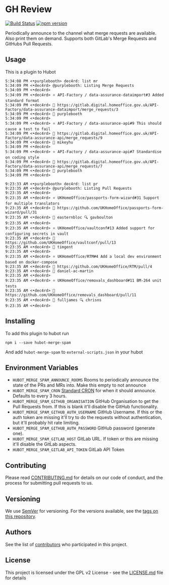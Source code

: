 # GH Review 

[![Build Status](https://travis-ci.org/UKHomeOffice/hubot-merge-spam.svg?branch=master)](https://travis-ci.org/UKHomeOffice/hubot-merge-spam) [![npm version](https://badge.fury.io/js/hubot-merge-spam.svg)](https://badge.fury.io/js/hubot-merge-spam)

Periodically announce to the channel what merge requests are available. Also print them on demand. Supports both GitLab's Merge Requests and GitHubs Pull Requests.

## Usage

This is a plugin to Hubot

```
5:34:08 PM <•purplebooth> dec4rd: list mr
5:34:09 PM <•dec4rd> @purplebooth: Listing Merge Requests
5:34:09 PM <•dec4rd>  
5:34:09 PM <•dec4rd> ⭐ API-Factory / data-assurance-dataimport#3 Added standard format
5:34:09 PM <•dec4rd> 🔗 https://gitlab.digital.homeoffice.gov.uk/API-Factory/data-assurance-dataimport/merge_requests/3 
5:34:09 PM <•dec4rd> 👤 purplebooth
5:34:09 PM <•dec4rd>  
5:34:09 PM <•dec4rd> ⭐ API-Factory / data-assurance-api#9 This should cause a test to fail
5:34:09 PM <•dec4rd> 🔗 https://gitlab.digital.homeoffice.gov.uk/API-Factory/data-assurance-api/merge_requests/9 
5:34:09 PM <•dec4rd> 👤 mikeyhu
5:34:09 PM <•dec4rd>  
5:34:09 PM <•dec4rd> ⭐ API-Factory / data-assurance-api#7 Standardise on coding style
5:34:09 PM <•dec4rd> 🔗 https://gitlab.digital.homeoffice.gov.uk/API-Factory/data-assurance-api/merge_requests/7 
5:34:09 PM <•dec4rd> 👤 purplebooth
5:34:09 PM <•dec4rd>  
```

```
9:23:33 AM <•purplebooth> dec4rd: list pr
9:23:35 AM <•dec4rd> @purplebooth: Listing Pull Requests
9:23:35 AM <•dec4rd>  
9:23:35 AM <•dec4rd> ⭐ UKHomeOffice/passports-form-wizard#31 Support for multiple translators
9:23:35 AM <•dec4rd> 🔗 https://github.com/UKHomeOffice/passports-form-wizard/pull/31 
9:23:35 AM <•dec4rd> 👤 easternbloc 🔍 gavboulton
9:23:35 AM <•dec4rd>  
9:23:35 AM <•dec4rd> ⭐ UKHomeOffice/vaultconf#13 Added support for configuring secrets in vault
9:23:35 AM <•dec4rd> 🔗 https://github.com/UKHomeOffice/vaultconf/pull/13 
9:23:35 AM <•dec4rd> 👤 timgent
9:23:35 AM <•dec4rd>  
9:23:35 AM <•dec4rd> ⭐ UKHomeOffice/RTM#4 Add a local dev environment based on docker-compose
9:23:35 AM <•dec4rd> 🔗 https://github.com/UKHomeOffice/RTM/pull/4 
9:23:35 AM <•dec4rd> 👤 daniel-ac-martin
9:23:35 AM <•dec4rd>  
9:23:35 AM <•dec4rd> ⭐ UKHomeOffice/removals_dashboard#11 BM-264 unit tests
9:23:35 AM <•dec4rd> 🔗 https://github.com/UKHomeOffice/removals_dashboard/pull/11 
9:23:35 AM <•dec4rd> 👤 fulljames 🔍 chrisns
9:23:35 AM <•dec4rd>  
```

## Installing

To add this plugin to hubot run 

```
npm i --save hubot-merge-spam
```

And add `hubot-merge-spam` to `external-scripts.json` in your hubot

## Environment Variables

* `HUBOT_MERGE_SPAM_ANNOUNCE_ROOMS` Rooms to periodically announce the state of the PRs and MRs into. Make this empty to not announce
* `HUBOT_MERGE_SPAM_CRON` [Standard CRON](http://linuxconfig.org/linux-cron-guide) for when it should announce. Defaults to every 3 hours.
* `HUBOT_MERGE_SPAM_GITHUB_ORGANISATION` GitHub Organisation to get the Pull Requests from. If this is blank it'll disable the GitHub functionality.
* `HUBOT_MERGE_SPAM_GITHUB_AUTH_USERNAME` GitHub Username. If this or the auth token are missing it'll try to do the requests without authentication, but it'll probably hit rate limiting.
* `HUBOT_MERGE_SPAM_GITHUB_AUTH_PASSWORD` GitHub password (generate one). 
* `HUBOT_MERGE_SPAM_GITLAB_HOST` GitLab URL. If token or this are missing it'll disable the GitLab aspects. 
* `HUBOT_MERGE_SPAM_GITLAB_API_TOKEN` GitLab API Token

## Contributing

Please read [CONTRIBUTING.md](CONTRIBUTING.md) for details on our code of conduct, and the process for submitting pull requests to us.

## Versioning

We use [SemVer](http://semver.org/) for versioning. For the versions available, see the [tags on this repository](https://github.com/UKHomeOffice/hubot-merge-spam/tags). 

## Authors

See the list of [contributors](https://github.com/UKHomeOffice/hubot-merge-spam/contributors) who participated in this project.

## License

This project is licensed under the GPL v2 License - see the [LICENSE.md](LICENSE.md) file for details
